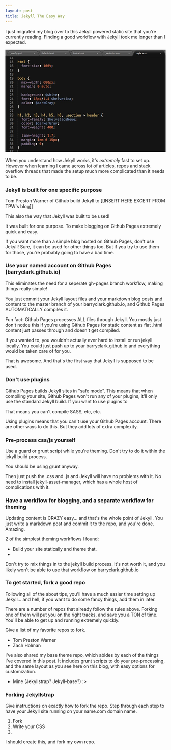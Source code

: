 ```yaml
---
layout: post
title: Jekyll The Easy Way
---
```


I just migrated my blog over to this Jekyll powered static site that you're currently reading. Finding a good workflow with Jekyll took me longer than I expected. 

![cool code image aww yea](/images/omg-code.jpg)   

When you understand how Jekyll works, it's _extremely_ fast to set up. However when learning I came across lot of articles, repos and stack overflow threads that made the setup much more complicated than it needs to be. 

### Jekyll is built for one specific purpose

Tom Preston Warner of Github build Jekyll to [[INSERT HERE EXCERT FROM TPW's blog]]

This also the way that Jekyll was built to be used! 

It was built for one purpose. To make blogging on Github Pages extremely quick and easy. 

If you want more than a simple blog hosted on Github Pages, don't use Jekyll! Sure, it can be used for other things too. But if you try to use them for those, you're probably going to have a bad time. 

### Use your named account on Github Pages (barryclark.github.io)

This eliminates the need for a seperate gh-pages branch workflow, making things really simple!

You just commit your Jekyll layout files and your markdown blog posts and content to the master branch of your barryclark.github.io, and Github Pages AUTOMATICALLY compiles it. 

Fun fact: Github Pages processes ALL files through Jekyll. You mostly just don't notice this if you're using Github Pages for static content as flat .html content just passes through and doesn't get compiled. 

If you wanted to, you wouldn't actually ever hard to install or run jekyll locally. You could just push up to your barryclark.github.io and everything would be taken care of for you. 

That is awesome. And that's the first way that Jekyll is supposed to be used. 

### Don't use plugins

Github Pages builds Jekyll sites in "safe mode". This means that when compiling your site, Github Pages won't run any of your plugins, it'll only use the standard Jekyll build. If you want to use plugins to

That means you can't compile SASS, etc, etc. 

Using plugins means that you can't use your Github Pages account. There are other ways to do this. But they add lots of extra complexity. 

### Pre-process css/js yourself

Use a guard or grunt script while you're theming. Don't try to do it within the jekyll build process. 

You should be using grunt anyway. 

Then just push the .css and .js and Jekyll will have no problems with it. No need to install jekyll-asset-manager, which has a whole host of complications with it. 

### Have a workflow for blogging, and a separate workflow for theming

Updating content is CRAZY easy... and that's the whole point of Jekyll. You just write a markdown post and commit it to the repo, and you're done. Amazing. 

2 of the simplest theming workflows I found:

- Build your site statically and theme that. 
- 

Don't try to mix things in to the jekyll build process. It's not worth it, and you likely won't be able to use that workflow on barryclark.github.io

### To get started, fork a good repo

Following all of the about tips, you'll have a much easier time setting up Jekyll... and hell, if you want to do some fancy things, add them in later. 

There are a number of repos that already follow the rules above. Forking one of them will put you on the right tracks, and save you a TON of time. You'll be able to get up and running extremely quickly.

Give a list of my favorite repos to fork. 

- Tom Preston Warner
- Zach Holman

I've also shared my base theme repo, which abides by each of the things I've covered in this post. It includes grunt scripts to do your pre-processing, and the same layout as you see here on this blog, with easy options for customization. 

- Mine (Jekyllstrap? Jekyll-base?) :>

### Forking Jekyllstrap

Give instructions on exactly how to fork the repo. Step through each step to have your Jekyll site running on your name.com domain name. 

1. Fork
2. Write your CSS
3. 

I should create this, and fork my own repo. 

